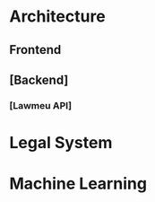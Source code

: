 <!-- TITLE: wiki.Core.Today -->
<!-- SUBTITLE: CoreDotToday Wiki Page -->

# Architecture
## Frontend
## [Backend]
### [Lawmeu API]

# Legal System

# Machine Learning
